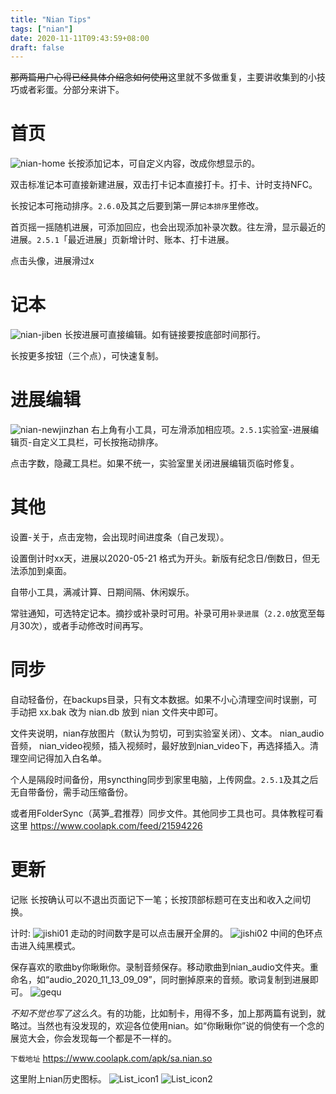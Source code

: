 ```yaml
---
title: "Nian Tips"
tags: ["nian"]
date: 2020-11-11T09:43:59+08:00
draft: false
---
```

  ~~那两篇用户心得已经具体介绍念如何使用~~这里就不多做重复，主要讲收集到的小技巧或者彩蛋。分部分来讲下。

# 首页
![nian-home](nian-home.jpg)
长按添加记本，可自定义内容，改成你想显示的。

双击标准记本可直接新建进展，双击打卡记本直接打卡。打卡、计时支持NFC。

长按记本可拖动排序。`2.6.0`及其之后要到第一屏`记本排序`里修改。

首页摇一摇随机进展，可添加回应，也会出现添加补录次数。往左滑，显示最近的进展。`2.5.1`「最近进展」页新增计时、账本、打卡进展。

点击头像，进展滑过x

# 记本
![nian-jiben](nian-jiben.jpg)
长按进展可直接编辑。如有链接要按底部时间那行。

长按更多按钮（三个点），可快速复制。

# 进展编辑
![nian-newjinzhan](nian-newjinzhan.jpg)
右上角有小工具，可左滑添加相应项。`2.5.1`实验室-进展编辑页-自定义工具栏，可长按拖动排序。

点击字数，隐藏工具栏。如果不统一，实验室里关闭进展编辑页临时修复。

# 其他
设置-关于，点击宠物，会出现时间进度条（自己发现）。

设置倒计时xx天，进展以2020-05-21 格式为开头。新版有纪念日/倒数日，但无法添加到桌面。

自带小工具，满减计算、日期间隔、休闲娱乐。

常驻通知，可选特定记本。摘抄或补录时可用。补录可用`补录进展`（`2.2.0`放宽至每月30次），或者手动修改时间再写。

# 同步
自动轻备份，在backups目录，只有文本数据。如果不小心清理空间时误删，可手动把 xx.bak 改为 nian.db 放到 nian 文件夹中即可。

文件夹说明，nian存放图片（默认为剪切，可到实验室关闭）、文本。 nian_audio音频， nian_video视频，插入视频时，最好放到nian_video下，再选择插入。清理空间记得加入白名单。

个人是隔段时间备份，用syncthing同步到家里电脑，上传网盘。`2.5.1`及其之后无自带备份，需手动压缩备份。

或者用FolderSync（莴笋_君推荐）同步文件。其他同步工具也可。具体教程可看这里 https://www.coolapk.com/feed/21594226  

#  更新
记账 长按确认可以不退出页面记下一笔；长按顶部标题可在支出和收入之间切换。

计时:
![jishi01](jishi01.png)
走动的时间数字是可以点击展开全屏的。
![jishi02](jishi02.png)
中间的色环点击进入纯黑模式。

保存喜欢的歌曲by你瞅瞅你。录制音频保存。移动歌曲到nian_audio文件夹。重命名，如“audio_2020_11_13_09_09”，同时删掉原来的音频。歌词复制到进展即可。
![gequ](gequ.png)

*不知不觉也写了这么久*。有的功能，比如制卡，用得不多，加上那两篇有说到，就略过。当然也有没发现的，欢迎各位使用nian。如“你瞅瞅你”说的倘使有一个念的展览大会，你会发现每一个都是不一样的。

`下载地址` https://www.coolapk.com/apk/sa.nian.so 

这里附上nian历史图标。
![List_icon1](List_icon1.png)
![List_icon2](List_icon2.png)









  

